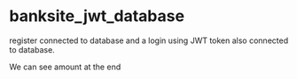 # banksite_jwt_database

register connected to database and a login using JWT token also connected to database.

We can see amount at the end
